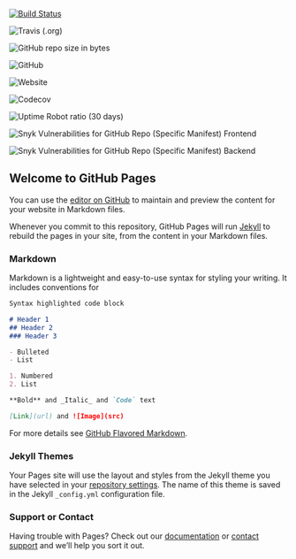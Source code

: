 [![Build Status](https://dev.azure.com/bartengelhard/bartengelhard/_apis/build/status/Bengelsoft.scrumpo?branchName=master)](https://dev.azure.com/bartengelhard/bartengelhard/_build/latest?definitionId=2&branchName=master)

![Travis (.org)](https://img.shields.io/travis/Bengelsoft/scrumpo.svg)

![GitHub repo size in bytes](https://img.shields.io/github/repo-size/Bengelsoft/Scrumpo.svg)

![GitHub](https://img.shields.io/github/license/Bengelsoft/Scrumpo.svg)

![Website](https://img.shields.io/website-up-down-green-red/https/scrumpo.com.svg)

![Codecov](https://img.shields.io/codecov/c/github/Bengelsoft/scrumpo.svg)

![Uptime Robot ratio (30 days)](https://img.shields.io/uptimerobot/ratio/m782117469-25f5ddf5bd36c4b44082cdfa.svg)

![Snyk Vulnerabilities for GitHub Repo (Specific Manifest)](https://img.shields.io/snyk/vulnerabilities/github/Bengelsoft/scrumpo/frontend/package.json.svg) Frontend

![Snyk Vulnerabilities for GitHub Repo (Specific Manifest)](https://img.shields.io/snyk/vulnerabilities/github/Bengelsoft/scrumpo/backend/pom.xml.svg) Backend


## Welcome to GitHub Pages

You can use the [editor on GitHub](https://github.com/Bengelsoft/scrumpo/edit/master/README.md) to maintain and preview the content for your website in Markdown files.

Whenever you commit to this repository, GitHub Pages will run [Jekyll](https://jekyllrb.com/) to rebuild the pages in your site, from the content in your Markdown files.

### Markdown

Markdown is a lightweight and easy-to-use syntax for styling your writing. It includes conventions for

```markdown
Syntax highlighted code block

# Header 1
## Header 2
### Header 3

- Bulleted
- List

1. Numbered
2. List

**Bold** and _Italic_ and `Code` text

[Link](url) and ![Image](src)
```

For more details see [GitHub Flavored Markdown](https://guides.github.com/features/mastering-markdown/).

### Jekyll Themes

Your Pages site will use the layout and styles from the Jekyll theme you have selected in your [repository settings](https://github.com/Bengelsoft/scrumpo/settings). The name of this theme is saved in the Jekyll `_config.yml` configuration file.

### Support or Contact

Having trouble with Pages? Check out our [documentation](https://help.github.com/categories/github-pages-basics/) or [contact support](https://github.com/contact) and we’ll help you sort it out.
